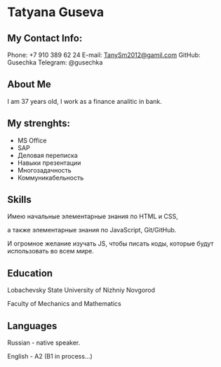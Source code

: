 # Tatyana Guseva #
## My Contact Info: ##
Phone: +7 910 389 62 24
E-mail: TanySm2012@gamil.com
GitHub: Gusechka
Telegram: @gusechka
## About Me ##
I am 37 years old, I work as a finance analitic in bank.
## My strenghts:
* MS Office
* SAP
* Деловая переписка
* Навыки презентации
* Многозадачность
* Коммуникабельность
## Skills
Имею начальные элементарные знания по HTML и CSS,

а также элементарные знания по JavaScript, Git/GitHub.

И огромное желание изучать JS, чтобы писать коды, которые будут использовать во всем мире.
## Education
Lobachevsky State University of Nizhniy Novgorod

Faculty of Mechanics and Mathematics
## Languages
Russian - native speaker.

English - A2 (B1 in process...)